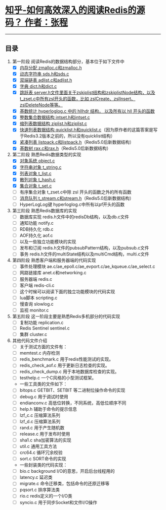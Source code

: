 # [知乎-如何高效深入的阅读Redis的源码？ 作者：张程](https://www.zhihu.com/question/28677076)

---

## 目录

1. 第一阶段 阅读Redis的数据结构部分，基本位于如下文件中
    - [x] [内存分配 zmalloc.c和zmalloc.h](./first_stage/Redis源码-内存分配zmalloc.md)
    - [x] [动态字符串 sds.h和sds.c](./first_stage/Redis源码-动态字符串sds.md)
    - [x] [双端链表 adlist.c和adlist.h](./first_stage/Redis源码-双端链表adlist.md)
    - [x] [字典 dict.h和dict.c](./first_stage/Redis源码-字典dict.md)
    - [x] [跳跃表 server.h文件里面关于zskiplist结构和zskiplistNode结构，以及t_zset.c中所有zsl开头的函数，比如 zslCreate、zslInsert、zslDeleteNode等等。](./first_stage/Redis源码-有序集合zset.md)
    - [x] [基数统计 hyperloglog.c 中的 hllhdr 结构， 以及所有以 hll 开头的函数](./first_stage/Redis源码-基数统计hyperloglog.md)
    - [x] [整数集合数据结构 intset.h和intset.c](./first_stage/Redis源码-整数集合intset.md)
    - [x] [缩列表数据结构 ziplist.h和ziplist.c](./first_stage/Redis源码-压缩列表ziplist.md)
    - [x] [快速列表数据结构 quicklist.h和quicklist.c](./first_stage/Redis源码-快速列表quicklist.md)（因为原作者的这篇答案是写于Redis3.2版本之前的，所以没有quicklist结构）
    - [x] [紧凑列表 listpack.c和listpack.h](./first_stage/Redis源码-紧凑列表listpack.md)（Redis5.0后新数据结构）
    - [x] [基数树 rax.c和rax.h](./first_stage/Redis源码-基数树rax.md)（Redis5.0后新数据结构）
2. 第二阶段 熟悉Redis数据类型的实现
    - [x] [对象系统 object.c](./second_stage/Redis源码-对象系统object.md)
    - [x] [字符串对象 t_string.c](./second_stage/Redis源码-字符串对象string.md)
    - [x] [列表对象 t_list.c](./second_stage/Redis源码-列表对象list.md)
    - [x] [散列对象 t_hash.c](./second_stage/Redis源码-散列对象hash.md)
    - [x] [集合对象 t_set.c](./second_stage/Redis源码-集合对象set.md)
    - [ ] 有序集合对象 t_zset.c中除 zsl 开头的函数之外的所有函数
    - [ ] [消息队列 t_stream.c和stream.h](./second_stage/Redis源码-消息队列stream.md)（Redis5.0后新数据结构）
    - [ ] HyperLogLog键 hyperloglog.c中所有以pf开头的函数
3. 第三阶段 熟悉Redis数据库的实现
    - [ ] 数据库实现 redis.h文件中的redisDb结构，以及db.c文件
    - [ ] 通知功能 notify.c
    - [ ] RDB持久化 rdb.c
    - [ ] AOF持久化 aof.c
    - [ ] 以及一些独立功能模块的实现
    - [ ] 发布和订阅 redis.h文件的pubsubPattern结构，以及pubsub.c文件
    - [ ] 事务 redis.h文件的multiState结构以及multiCmd结构，multi.c文件
4. 第四阶段 熟悉客户端和服务器端的代码实现
    - [ ] 事件处理模块 ae.c/ae_epoll.c/ae_evport.c/ae_kqueue.c/ae_select.c
    - [ ] 网路链接库 anet.c和networking.c
    - [ ] 服务器端 redis.c
    - [ ] 客户端 redis-cli.c
    - [ ] 这个时候可以阅读下面的独立功能模块的代码实现
    - [ ] lua脚本 scripting.c
    - [ ] 慢查询 slowlog.c
    - [ ] 监视 monitor.c
5. 第五阶段 这一阶段主要是熟悉Redis多机部分的代码实现
    - [ ] 复制功能 replication.c
    - [ ] Redis Sentinel sentinel.c
    - [ ] 集群 cluster.c
6. 其他代码文件介绍
    - [ ] 关于测试方面的文件有：
    - [ ] memtest.c 内存检测
    - [ ] redis_benchmark.c 用于redis性能测试的实现。
    - [ ] redis_check_aof.c 用于更新日志检查的实现。
    - [ ] redis_check_dump.c 用于本地数据库检查的实现。
    - [ ] testhelp.c 一个C风格的小型测试框架。
    - 一些工具类的文件如下：
    - [ ] bitops.c GETBIT、SETBIT 等二进制位操作命令的实现
    - [ ] debug.c 用于调试时使用
    - [ ] endianconv.c 高低位转换，不同系统，高低位顺序不同
    - [ ] help.h 辅助于命令的提示信息
    - [ ] lzf_c.c 压缩算法系列
    - [ ] lzf_d.c 压缩算法系列
    - [ ] rand.c 用于产生随机数
    - [ ] release.c 用于发布时使用
    - [ ] sha1.c sha加密算法的实现
    - [ ] util.c 通用工具方法
    - [ ] crc64.c 循环冗余校验
    - [ ] sort.c SORT命令的实现
    - 一些封装类的代码实现：
    - [ ] bio.c background I/O的意思，开启后台线程用的
    - [ ] latency.c 延迟类
    - [ ] migrate.c 命令迁移类，包括命令的还原迁移等
    - [ ] pqsort.c 排序算法类
    - [ ] rio.c redis定义的一个I/O类
    - [ ] syncio.c 用于同步Socket和文件I/O操作
